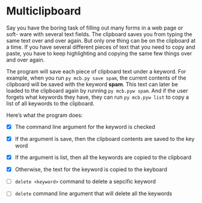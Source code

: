 # Multiclipboard

Say you have the boring task of filling out many forms in a web page or soft- ware with several text fields. The clipboard saves you from typing the same text over and over again. But only one thing can be on the clipboard at a time. If you have several different pieces of text that you need to copy and paste, you have to keep highlighting and copying the same few things over and over again.

The program will save each piece of clipboard text under a keyword. For example, when you run ```py mcb.py save spam```, the current contents of the clipboard will be saved with the keyword **spam**. This text can later be loaded to the clipboard again by running ```py mcb.pyw spam```. And if the user forgets what keywords they have, they can run ```py mcb.pyw list``` to copy a list of all keywords to the clipboard.

Here’s what the program does:

 - [x] The command line argument for the keyword is checked
 
 - [x] If the argument is save, then the clipboard contents are saved to the key word
 
 - [x] If the argument is list, then all the keywords are copied to the clipboard
 
 - [x] Otherwise, the text for the keyword is copied to the keyboard

 - [ ] ```delete <keyword>``` command to delete a sepcific keyword
 
 - [ ] ```delete``` command line argument that will delete all the keywords
